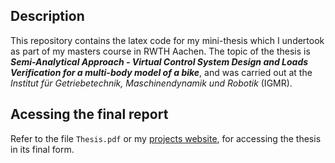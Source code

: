 ## Description
This repository contains the latex code for my mini-thesis which I undertook as part of my masters course in RWTH Aachen. The topic of the thesis is ***Semi-Analytical Approach - Virtual Control System Design and Loads Verification for a multi-body model of a bike***, and was carried out at the *Institut für Getriebetechnik, Maschinendynamik und Robotik* (IGMR).

## Acessing the final report
Refer to the file `Thesis.pdf` or my [projects website](https://average-engineer.github.io/Projects-Website-Ashutosh-Mukherjee/), for accessing the thesis in its final form.

